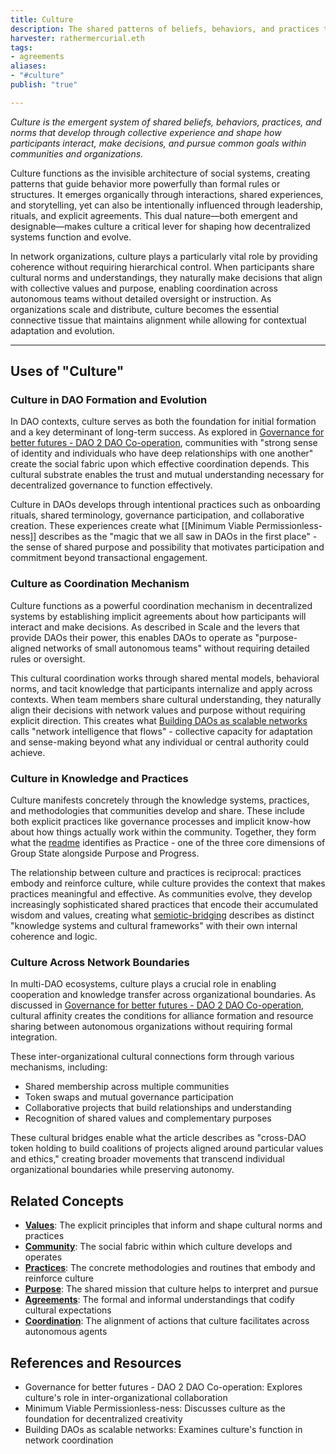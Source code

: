 ```yaml
---
title: Culture
description: The shared patterns of beliefs, behaviors, and practices that emerge from and shape interactions within communities and organizations 
harvester: rathermercurial.eth 
tags:
- agreements 
aliases:
- "#culture"
publish: "true"

---
```


_Culture is the emergent system of shared beliefs, behaviors, practices, and norms that develop through collective experience and shape how participants interact, make decisions, and pursue common goals within communities and organizations._

Culture functions as the invisible architecture of social systems, creating patterns that guide behavior more powerfully than formal rules or structures. It emerges organically through interactions, shared experiences, and storytelling, yet can also be intentionally influenced through leadership, rituals, and explicit agreements. This dual nature—both emergent and designable—makes culture a critical lever for shaping how decentralized systems function and evolve.

In network organizations, culture plays a particularly vital role by providing coherence without requiring hierarchical control. When participants share cultural norms and understandings, they naturally make decisions that align with collective values and purpose, enabling coordination across autonomous teams without detailed oversight or instruction. As organizations scale and distribute, culture becomes the essential connective tissue that maintains alignment while allowing for contextual adaptation and evolution.

---

## Uses of "Culture"

### Culture in DAO Formation and Evolution

In DAO contexts, culture serves as both the foundation for initial formation and a key determinant of long-term success. As explored in [Governance for better futures - DAO 2 DAO Co-operation](artifacts/Governance%20for%20better%20futures%20-%20DAO%202%20DAO%20Co-operation.md), communities with "strong sense of identity and individuals who have deep relationships with one another" create the social fabric upon which effective coordination depends. This cultural substrate enables the trust and mutual understanding necessary for decentralized governance to function effectively.

Culture in DAOs develops through intentional practices such as onboarding rituals, shared terminology, governance participation, and collaborative creation. These experiences create what [[Minimum Viable Permissionless-ness]] describes as the "magic that we all saw in DAOs in the first place" - the sense of shared purpose and possibility that motivates participation and commitment beyond transactional engagement.

### Culture as Coordination Mechanism

Culture functions as a powerful coordination mechanism in decentralized systems by establishing implicit agreements about how participants will interact and make decisions. As described in Scale and the levers that provide DAOs their power, this enables DAOs to operate as "purpose-aligned networks of small autonomous teams" without requiring detailed rules or oversight.

This cultural coordination works through shared mental models, behavioral norms, and tacit knowledge that participants internalize and apply across contexts. When team members share cultural understanding, they naturally align their decisions with network values and purpose without requiring explicit direction. This creates what [Building DAOs as scalable networks](artifacts/Building%20DAOs%20as%20scalable%20networks.md) calls "network intelligence that flows" - collective capacity for adaptation and sense-making beyond what any individual or central authority could achieve.

### Culture in Knowledge and Practices

Culture manifests concretely through the knowledge systems, practices, and methodologies that communities develop and share. These include both explicit practices like governance processes and implicit know-how about how things actually work within the community. Together, they form what the [readme](notes/dao-primitives/framework/readme.md) identifies as Practice - one of the three core dimensions of Group State alongside Purpose and Progress.

The relationship between culture and practices is reciprocal: practices embody and reinforce culture, while culture provides the context that makes practices meaningful and effective. As communities evolve, they develop increasingly sophisticated shared practices that encode their accumulated wisdom and values, creating what [semiotic-bridging](tags/semiotic-bridging.md) describes as distinct "knowledge systems and cultural frameworks" with their own internal coherence and logic.

### Culture Across Network Boundaries

In multi-DAO ecosystems, culture plays a crucial role in enabling cooperation and knowledge transfer across organizational boundaries. As discussed in [Governance for better futures - DAO 2 DAO Co-operation](artifacts/Governance%20for%20better%20futures%20-%20DAO%202%20DAO%20Co-operation.md), cultural affinity creates the conditions for alliance formation and resource sharing between autonomous organizations without requiring formal integration.

These inter-organizational cultural connections form through various mechanisms, including:

- Shared membership across multiple communities
- Token swaps and mutual governance participation
- Collaborative projects that build relationships and understanding
- Recognition of shared values and complementary purposes

These cultural bridges enable what the article describes as "cross-DAO token holding to build coalitions of projects aligned around particular values and ethics," creating broader movements that transcend individual organizational boundaries while preserving autonomy.

## Related Concepts

- **[Values](tags/values.md)**: The explicit principles that inform and shape cultural norms and practices
- **[Community](tags/community.md)**: The social fabric within which culture develops and operates
- **[Practices](tags/practices.md)**: The concrete methodologies and routines that embody and reinforce culture
- **[Purpose](tags/purpose.md)**: The shared mission that culture helps to interpret and pursue
- **[Agreements](tags/agreements.md)**: The formal and informal understandings that codify cultural expectations
- **[Coordination](tags/coordination.md)**: The alignment of actions that culture facilitates across autonomous agents

## References and Resources

- Governance for better futures - DAO 2 DAO Co-operation: Explores culture's role in inter-organizational collaboration
- Minimum Viable Permissionless-ness: Discusses culture as the foundation for decentralized creativity
- Building DAOs as scalable networks: Examines culture's function in network coordination